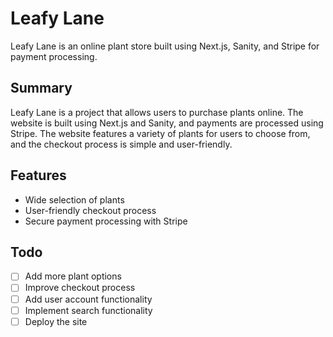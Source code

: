 # Leafy Lane

Leafy Lane is an online plant store built using Next.js, Sanity, and Stripe for payment processing.

## Summary

Leafy Lane is a project that allows users to purchase plants online. The website is built using Next.js and Sanity, and payments are processed using Stripe. The website features a variety of plants for users to choose from, and the checkout process is simple and user-friendly.

## Features

- Wide selection of plants
- User-friendly checkout process
- Secure payment processing with Stripe

## Todo

- [ ] Add more plant options
- [ ] Improve checkout process
- [ ] Add user account functionality
- [ ] Implement search functionality
- [ ] Deploy the site
